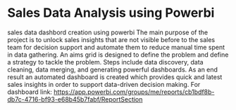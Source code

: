 #  Sales Data Analysis using Powerbi
sales data dashbord creation using powerbi
The main purpose of the project is to unlock sales insights that are not visible before to the sales team for decision support and automate them to reduce manual time spent in data gathering. An aims grid is designed to define the problem and define a strategy to tackle the problem. Steps include data discovery, data cleaning, data merging, and generating powerful dashboards. As an end result an automated dashboard is created which provides quick and latest sales insights in order to support data-driven decision making. For dashboard link: https://app.powerbi.com/groups/me/reports/cb1bdf8b-db7c-4716-bf93-e68b45b7fabf/ReportSection
